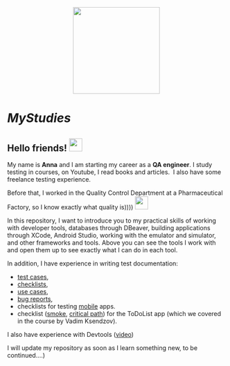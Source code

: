 <div id="header" align="center">
    <img src="https://media.giphy.com/media/L1R1tvI9svkIWwpVYr/giphy.gif" width="200"/>
</div>

# *MyStudies* <img src="https://komarev.com/ghpvc/?username=AnnaKotlarevska&style=flat-square&color=blue" alt=""/>

<h2>
  Hello friends!
  <img src="https://media.giphy.com/media/hvRJCLFzcasrR4ia7z/giphy.gif" width="30px"/>
</h2>


My name is **Anna** and I am starting my career as a **QA engineer**.
I study testing in courses, on Youtube, I read books and articles. 
I also have some freelance testing experience. 

Before that, I worked in the Quality Control Department at a Pharmaceutical Factory, so I know exactly what quality is)))) <img src="https://media.giphy.com/media/UQDSBzfyiBKvgFcSTw/giphy.gif" width="30px"/>

In this repository, I want to introduce you to my practical skills of working with developer tools, databases through DBeaver, building applications through XCode, Android Studio, working with the emulator and simulator, and other frameworks and tools.
Above you can see the tools I work with and open them up to see exactly what I can do in each tool. 

In addition, I have experience in writing test documentation:
* [test cases](https://docs.google.com/spreadsheets/d/140XrKajgcJM8wGsRxJvOFuAqLmJK8HrPqBH1z_xaYTA/edit#gid=0), 
* [checklists](https://docs.google.com/spreadsheets/d/1_MdUgzouo5qTSHpDNd00qjJgttb0aQpE5v_iu-uhEHw/edit#gid=0), 
* [use cases](https://docs.google.com/document/d/1OHWExpiA8jet-IvHSe7KAhaB3dGisy3hiCB-rku4LPk/edit), 
* [bug reports](https://docs.google.com/spreadsheets/d/1_MdUgzouo5qTSHpDNd00qjJgttb0aQpE5v_iu-uhEHw/edit#gid=1088362068),
* checklists for testing [mobile](https://docs.google.com/spreadsheets/d/11LLDmqRzOqTxpIAJjDG9UrgOACmXLQ2nBEpLJhSLA6I/edit#gid=0) apps. 
* checklist ([smoke](https://docs.google.com/spreadsheets/d/1rqHT_iFtqoUyGLFhTzcXZO5Gu83yq7BPzaxPTdd7fT8/edit#gid=943491862), [critical path](https://docs.google.com/spreadsheets/d/1rqHT_iFtqoUyGLFhTzcXZO5Gu83yq7BPzaxPTdd7fT8/edit#gid=0)) for the ToDoList app (which we covered in the course by Vadim Ksendzov).

I also have experience with Devtools ([video](https://drive.google.com/file/d/1pW5MeMp4wsZ9I3NSall5Tt905HltsiKL/view?usp=sharing))

I will update my repository as soon as I learn something new, to be continued....)
